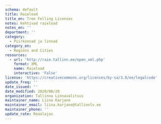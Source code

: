 ```yaml
---
schema: default
title: Raieload
title_en: Tree Felling Licenses
notes: Kehtivad raieload
notes_en: ''
department: ''
category:
  - Piirkonnad ja linnad
category_en:
  - Regions and Cities
resources:
  - url: 'http://raie.tallinn.ee/open_xml.php'
    format: XML
    name: Raieload
    interactive: 'False'
license: 'https://creativecommons.org/licenses/by-sa/3.0/ee/legalcode'
update_freq: ''
date_issued: ''
date_modified: 2020/08/20
organization: Tallinna Linnavalitsus
maintainer_name: Liina Karjane
maintainer_email: liina.karjane@tallinnlv.ee
maintainer_phone: ''
update_rate: Reaalajas
---
```

